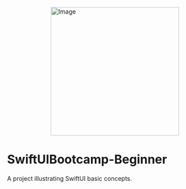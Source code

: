 <img src="https://img.icons8.com/plasticine/452/swiftui.png" alt="Image" width="300" height="300" style="display: block; margin: 0 auto" />

# SwiftUIBootcamp-Beginner

A project illustrating SwiftUI basic concepts.
